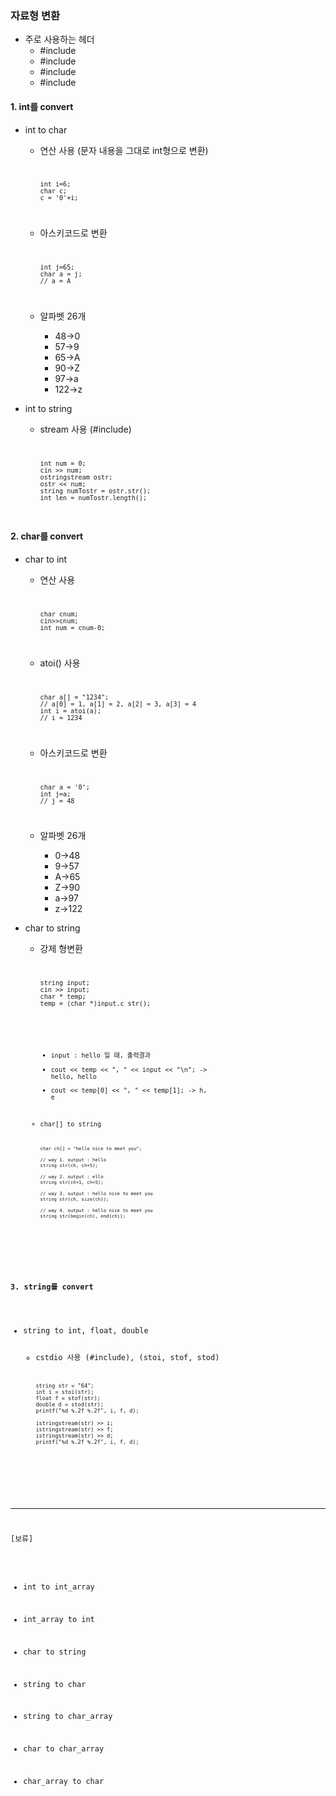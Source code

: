### 자료형 변환
* 주로 사용하는 헤더
  + #include<iostream>
  + #include<sstream>
  + #include<string>
  + #include<cstdio>

#### 1. int를 convert

* int to char
  + 연산 사용 (문자 내용을 그대로 int형으로 변환)
	<code>
	
		int i=6;
		char c;
		c = '0'+i;
	
	</code>
	
  + 아스키코드로 변환
  	<code>
		
		int j=65;
		char a = j;
		// a = A
		
	</code>

  + 알파벳 26개
  	- 48->0
	- 57->9
   	- 65->A
	- 90->Z
	- 97->a
	- 122->z

* int to string
  + stream 사용 (#include<sstream>)
  	<code>
	
		int num = 0;
		cin >> num;
		ostringstream ostr;
		ostr << num;
		string numTostr = ostr.str();
		int len = numTostr.length();
	
	</code>

#### 2. char를 convert

* char to int
  + 연산 사용
  	<code>
		
		char cnum;
		cin>>cnum;
		int num = cnum-0;
		
	</code>

  + atoi() 사용
  	<code>
	
		char a[] = "1234";
		// a[0] = 1, a[1] = 2, a[2] = 3, a[3] = 4
		int i = atoi(a);
		// i = 1234
	
	</code>
	
  + 아스키코드로 변환
  	<code>
		
		char a = '0';
		int j=a;
		// j = 48
		
	</code>

  + 알파벳 26개
  	- 0->48
	- 9->57
   	- A->65
	- Z->90
	- a->97
	- z->122
	
* char to string

  + 강제 형변환
  	<code>
	
		string input;
		cin >> input;
		char * temp;
		temp = (char *)input.c_str();
		
	<code>
	
	- input : hello 일 때, 출력결과
	- cout << temp << ", " << input << "\n"; 	-> hello, hello
	- cout << temp[0] << ", " << temp[1];		-> h, e

  + char[] to string
      	<code>
	
		char ch[] = "hello nice to meet you";
		
		// way 1. output : hello
		string str(ch, ch+5);
		
		// way 2. output : ello
		string str(ch+1, ch+5);
		
		// way 3. output : hello nice to meet you
		string str(ch, size(ch));
	
		// way 4. output : hello nice to meet you
		string str(begin(ch), end(ch));
		
	</code>

#### 3. string를 convert

* string to int, float, double
  + cstdio 사용 (#include<cstio>), (stoi, stof, stod)
	<code>
	
		string str = "64";
		int i = stoi(str);
		float f = stof(str);
		double d = stod(str);
		printf("%d %.2f %.2f", i, f, d);

		istringstream(str) >> i;
		istringstream(str) >> f;
		istringstream(str) >> d;
		printf("%d %.2f %.2f", i, f, d);

	</code>

---

[보류]
	
* int to int_array

* int_array to int

* char to string

* string to char

* string to char_array

* char to char_array

* char_array to char
